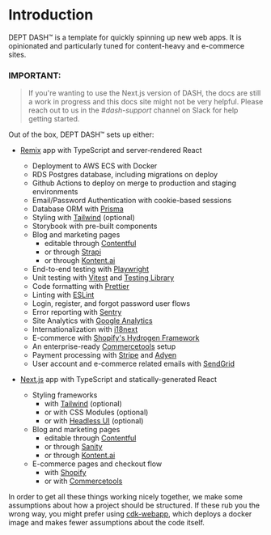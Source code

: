 # Introduction

DEPT DASH™ is a template for quickly spinning up new web apps. It is opinionated and particularly tuned for content-heavy and e-commerce sites.

### IMPORTANT:

> If you're wanting to use the Next.js version of DASH, the docs are still a work in progress and this docs site might not be very helpful. Please reach out to us in the _#dash-support_ channel on Slack for help getting started.

Out of the box, DEPT DASH™ sets up either:

- [Remix](https://remix.run) app with TypeScript and server-rendered React

  - Deployment to AWS ECS with Docker
  - RDS Postgres database, including migrations on deploy
  - Github Actions to deploy on merge to production and staging environments
  - Email/Password Authentication with cookie-based sessions
  - Database ORM with [Prisma](https://prisma.io)
  - Styling with [Tailwind](https://tailwindcss.com) (optional)
  - Storybook with pre-built components
  - Blog and marketing pages
    - editable through [Contentful](https://www.contentful.com)
    - or through [Strapi](https://strapi.io)
    - or through [Kontent.ai](https://kontent.ai)
  - End-to-end testing with [Playwright](https://playwright.dev/)
  - Unit testing with [Vitest](https://vitest.dev) and [Testing Library](https://testing-library.com/)
  - Code formatting with [Prettier](https://prettier.io)
  - Linting with [ESLint](https://eslint.org)
  - Login, register, and forgot password user flows
  - Error reporting with [Sentry](https://sentry.io)
  - Site Analytics with [Google Analytics](https://https://analytics.google.com/)
  - Internationalization with [i18next](https://i18next.com)
  - E-commerce with [Shopify's Hydrogen Framework](https://hydrogen.shopify.dev/)
  - An enterprise-ready [Commercetools](https://commercetools.com/) setup
  - Payment processing with [Stripe](https://stripe.com) and [Adyen](https://adyen.com)
  - User account and e-commerce related emails with [SendGrid](https://sendgrid.com/)

- [Next.js](https://nextjs.org) app with TypeScript and statically-generated React
  - Styling frameworks
    - with [Tailwind](https://tailwindcss.com) (optional)
    - or with CSS Modules (optional)
    - or with [Headless UI](https://headlessui.dev/) (optional)
  - Blog and marketing pages
    - editable through [Contentful](https://www.contentful.com)
    - or through [Sanity](https://www.sanity.io)
    - or through [Kontent.ai](https://kontent.ai)
  - E-commerce pages and checkout flow
    - with [Shopify](https://shopify.com)
    - or with [Commercetools](https://commercetools.com/)

In order to get all these things working nicely together, we make some assumptions about how a project should be structured. If these rub you the wrong way, you might prefer using [cdk-webapp](./cdk-webapp.md), which deploys a docker image and makes fewer assumptions about the code itself.
